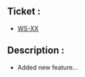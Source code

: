 ## Ticket :

- [WS-XX](https://aboverio.atlassian.net/browse/WS-XX)

## Description :

- Added new feature...
